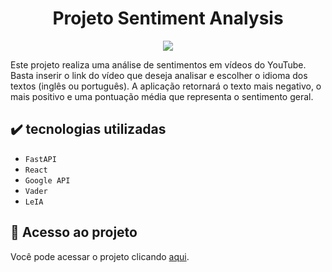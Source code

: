 <h1 align="center"> Projeto Sentiment Analysis </h1>
<p align="center">
<img loading="lazy" src="http://img.shields.io/static/v1?label=STATUS&message=EM%20ANDAMENTO&color=GREEN&style=for-the-badge"/>
</p>
Este projeto realiza uma análise de sentimentos em vídeos do YouTube. Basta inserir o link do vídeo que deseja analisar e escolher o idioma dos textos (inglês ou português). A aplicação retornará o texto mais negativo, o mais positivo e uma pontuação média que representa o sentimento geral.



<h2> ✔️ tecnologias utilizadas </h2>

- ``FastAPI``
- ``React``
- ``Google API``
- ``Vader``
-  ``LeIA``

## 📁 Acesso ao projeto
Você pode acessar o projeto clicando [aqui]([https://projeto-techbooks.vercel.app/](https://sentimentals-analysis-frontend-45lce0phq-juliadidras-projects.vercel.app/)).
